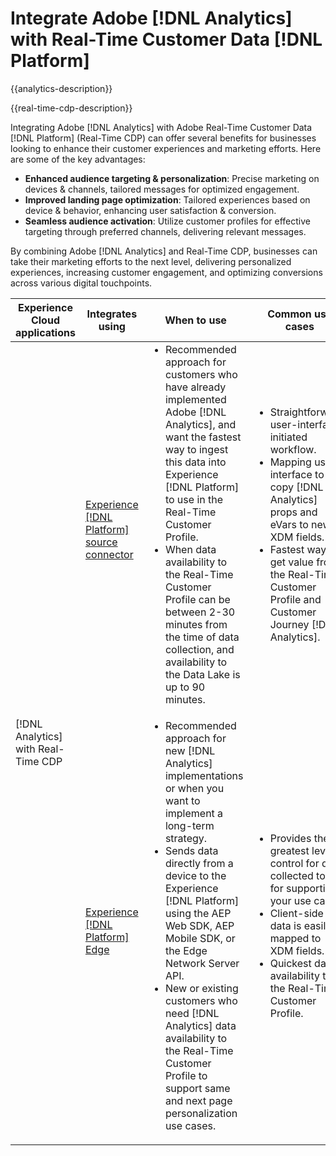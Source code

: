 ---
---

# Integrate Adobe [!DNL Analytics] with Real-Time Customer Data [!DNL Platform] 

{{analytics-description}}

{{real-time-cdp-description}}

Integrating Adobe [!DNL Analytics] with Adobe Real-Time Customer Data [!DNL Platform] (Real-Time CDP) can offer several benefits for businesses looking to enhance their customer experiences and marketing efforts. Here are some of the key advantages:

+ **Enhanced audience targeting & personalization**: Precise marketing on devices & channels, tailored messages for optimized engagement.
+ **Improved landing page optimization**: Tailored experiences based on device & behavior, enhancing user satisfaction & conversion.
+ **Seamless audience activation**: Utilize customer profiles for effective targeting through preferred channels, delivering relevant messages.

By combining Adobe [!DNL Analytics] and Real-Time CDP, businesses can take their marketing efforts to the next level, delivering personalized experiences, increasing customer engagement, and optimizing conversions across various digital touchpoints.

<table>
    <thead>
        <tr>
            <th>Experience Cloud applications</th>
            <th>Integrates using</th>
            <th>When to use</th>
            <th>Common use cases</th>
        </tr>
    </thead>
    <tr>
        <td rowspan="2">[!DNL Analytics] with Real-Time CDP</td>
        <td><a href="../../integrations/tutorials/analytics-rtcdp/experience-platform-source-connector.md" target="_blank" rel="noreferrer">Experience [!DNL Platform] source connector</a></td>
        <td>
            <ul style="margin-top: 0;">
                <li>Recommended approach for customers who have already implemented Adobe [!DNL Analytics], and want the fastest way to ingest this data into Experience [!DNL Platform] to use in the Real-Time Customer Profile.</li>
                <li>When data availability to the Real-Time Customer Profile can be between 2-30 minutes from the time of data collection, and availability to the Data Lake is up to 90 minutes.</li>
            </ul>
        </td>
        <td>
            <ul style="margin-top: 0;">
                <li>Straightforward, user-interface initiated workflow.</li>
                <li>Mapping user-interface to copy [!DNL Analytics] props and eVars to new XDM fields.</li>
                <li>Fastest way to get value from the Real-Time Customer Profile and Customer Journey [!DNL Analytics].</li>
            </ul>
        </td>
    </tr>
    <tr>
       <td><a href="../../integrations/tutorials/analytics-rtcdp/experience-platform-edge.md" target="_blank" rel="noreferrer">Experience [!DNL Platform] Edge</a></td>
        <td>
            <ul style="margin-top: 0;">
                <li>Recommended approach for new [!DNL Analytics] implementations or when you want to implement a long-term strategy.</li>
                <li>Sends data directly from a device to the Experience [!DNL Platform] using the AEP Web SDK, AEP Mobile SDK, or the Edge Network Server API.</li>
                <li>New or existing customers who need [!DNL Analytics] data availability to the Real-Time Customer Profile to support same and next page personalization use cases.</li>
            </ul>
        </td>
        <td>
            <ul style="margin-top: 0;">
                <li>Provides the greatest level of control for data collected to use for supporting your use cases.</li>
                <li>Client-side data is easily mapped to XDM fields.</li>
                <li>Quickest data availability to the Real-Time Customer Profile.</li>
            </ul>
        </td>
    </tr>            
</table>
